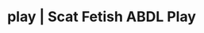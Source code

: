 ---
categories:
- AI Erotica
- Shibari
- ASMR Porn
- Digital Dominance
- Interactive NSFW
image: /assets/images/1747714220282.jpg
layout: post
schema:
  description: Premium adult content featuring Scat Fetish, ABDL Play. High-quality
    artwork with provocative themes.
  keywords:
  - Real Couples
  - ABDL Play
  - Slow Burn
  - Self-Pleasure
  - Erotic Audiobooks
  - Scat Fetish
  name: 1747714220282 | Scat Fetish ABDL Play
  type: VisualArtwork
seo:
  description: Featured content with exclusive Scat Fetish, ABDL Play. HD images available.
  keywords: Scat Fetish, ABDL Play
  og_image: /assets/images/1747714220282.jpg
  schema_type: VisualArtwork
tags:
- '#play'
- Scat Fetish
- ABDL Play
title: play | Scat Fetish ABDL Play
---